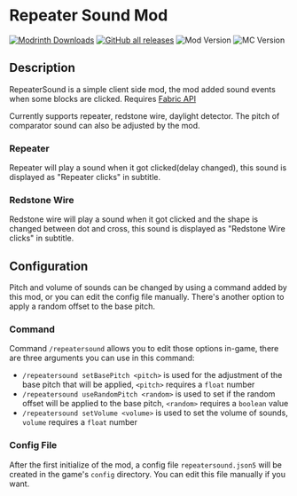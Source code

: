 # Repeater Sound Mod

[![Modrinth Downloads](https://img.shields.io/modrinth/dt/vt4lfXNC?color=%2300AF5C&logo=modrinth&style=flat-square)](https://modrinth.com/mod/repeater-sound)
[![GitHub all releases](https://img.shields.io/github/downloads/HeyBlack233/RepeaterSoundMod/total?color=191970&logo=github&logoColor=181717&style=flat-square)](https://github.com/HeyBlack233/RepeaterSoundMod/releases)
![Mod Version](https://img.shields.io/badge/Version-1.2.0-orange?style=flat-square)
![MC Version](https://img.shields.io/badge/Minecraft-1.16%20--%201.19-blue?style=flat-square)

## Description

RepeaterSound is a simple client side mod, the mod added sound events when some blocks are clicked. Requires [Fabric API](https://modrinth.com/mod/fabric-api)

Currently supports repeater, redstone wire, daylight detector. The pitch of comparator sound can also be adjusted by the mod.

### Repeater

Repeater will play a sound when it got clicked(delay changed), this sound is displayed as "Repeater clicks" in subtitle.

### Redstone Wire

Redstone wire will play a sound when it got clicked and the shape is changed between dot and cross, this sound is displayed as "Redstone Wire clicks" in subtitle.

## Configuration

Pitch and volume of sounds can be changed by using a command added by this mod, or you can edit the config file manually.
There's another option to apply a random offset to the base pitch.

### Command

Command `/repeatersound` allows you to edit those options in-game, there are three arguments you can use in this command:

- `/repeatersound setBasePitch <pitch>` is used for the adjustment of the base pitch that will be applied, `<pitch>` requires a `float` number
- `/repeatersound useRandomPitch <random>` is used to set if the random offset will be applied to the base pitch, `<random>` requires a `boolean` value
- `/repeatersound setVolume <volume>` is used to set the volume of sounds, `volume` requires a `float` number

### Config File

After the first initialize of the mod, a config file `repeatersound.json5` will be created in the game's `config` directory. You can edit this file manually if you want.

